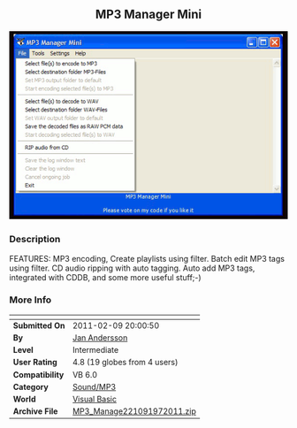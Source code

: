 ﻿<div align="center">

## MP3 Manager Mini

<img src="PIC2011971810514543.gif">
</div>

### Description

FEATURES: MP3 encoding, Create playlists using filter. Batch edit MP3 tags using filter. CD audio ripping with auto tagging. Auto add MP3 tags, integrated with CDDB, and some more useful stuff;-)
 
### More Info
 


<span>             |<span>
---                |---
**Submitted On**   |2011-02-09 20:00:50
**By**             |[Jan Andersson](https://github.com/Planet-Source-Code/PSCIndex/blob/master/ByAuthor/jan-andersson.md)
**Level**          |Intermediate
**User Rating**    |4.8 (19 globes from 4 users)
**Compatibility**  |VB 6\.0
**Category**       |[Sound/MP3](https://github.com/Planet-Source-Code/PSCIndex/blob/master/ByCategory/sound-mp3__1-45.md)
**World**          |[Visual Basic](https://github.com/Planet-Source-Code/PSCIndex/blob/master/ByWorld/visual-basic.md)
**Archive File**   |[MP3\_Manage221091972011\.zip](https://github.com/Planet-Source-Code/jan-andersson-mp3-manager-mini__1-74080/archive/master.zip)








